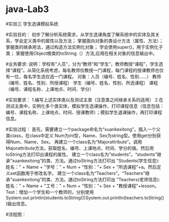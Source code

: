 # java-Lab3

#实验三  学生选课模拟系统

#实验目的：
    初步了解分析系统需求，从学生选课角度了解系统中的实体及其关系，学会定义类中的属性以及方法；
    掌握面向对象的类设计方法（属性、方法）；
    掌握类的继承用法，通过构造方法实例化对象；
    学会使用super()，用于实例化子类；
    掌握使用Object根类的toString（）方法,应用在相关对象的信息输出中。
    
#业务要求:
    说明：学校有“人员”，分为“教师”和“学生”，教师教授“课程”，学生选择“课程”。从简化系统考虑，每名教师仅教授一门课程，每门课程的授课教师也仅有一位，每名学生选仅选一门课程。
    对象：人员（编号、姓名、性别……）
          教师（编号、姓名、性别、所授课程）
			    学生（编号、姓名、性别、所选课程）
			    课程（编号、课程名称、上课地点、时间、学分）

#实验要求：
1.编写上述实体类以及测试主类（注意类之间继承关系的适用）
2.在测试主类中，实例化多个类实体，模拟学生选课操作、打印课程信息（信息包括：编号、课程名称、上课地点、时间、授课教师）；模拟学生退课操作，再打印课程信息。

#实验过程：
    首先，需要建立一个package命名为“xuankexitong”。插入一个父类class，在class中定义 Num为int型，Name、Sex为string型。使用get分别获得Num、Name、Sex。
    再建立一个class名为“Majorattribute”。调用Majorattribute方法，获取姓名、编号、上课地点、时间、学分的值。然后用toString方法打印出课程的属性。
    建立一个class名为“students”。“students”继承“xuankexitong”的类、方法。通过toString方法打印出 "Students(学生信息):  姓名：" + Name + "学号：" + Num + "性别："+ Sex + "所选课程"+a。然后定义set函数用于修改名字。
    建立一个class名为“Teachers”。“Teachers”继承“xuankexitong”的类、方法。通过toString方法打印出 "Teachers(老师信息):  姓名：" + Name + "工号：" + Num + "性别："+ Sex + "教授课程"+lesson。
    Test：增加一个学生和一个教师的，分别使用System.out.println(students.toString())System.out.println(teachers.toString())输出信息。

#流程图：
